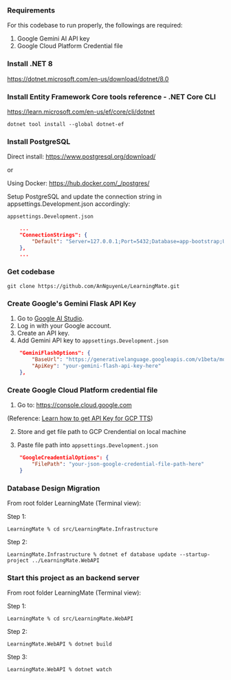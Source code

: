 ### Requirements

For this codebase to run properly, the followings are required:

1. Google Gemini AI API key
2. Google Cloud Platform Credential file

### Install .NET 8

https://dotnet.microsoft.com/en-us/download/dotnet/8.0

### Install Entity Framework Core tools reference - .NET Core CLI

https://learn.microsoft.com/en-us/ef/core/cli/dotnet

```
dotnet tool install --global dotnet-ef
```

### Install PostgreSQL

Direct install: https://www.postgresql.org/download/

or

Using Docker: https://hub.docker.com/_/postgres/

Setup PostgreSQL and update the connection string in appsettings.Development.json accordingly:

`appsettings.Development.json`

```json
    ...
    "ConnectionStrings": {
		"Default": "Server=127.0.0.1;Port=5432;Database=app-bootstrap;User Id=postgres;Password=admin123;"
	},
    ...
```

### Get codebase

```
git clone https://github.com/AnNguyenLe/LearningMate.git
```

### Create Google's Gemini Flask API Key

1. Go to [Google AI Studio](https://aistudio.google.com/).
2. Log in with your Google account.
3. Create an API key.
4. Add Gemini API key to `appsettings.Development.json`

```json
    "GeminiFlashOptions": {
		"BaseUrl": "https://generativelanguage.googleapis.com/v1beta/models/gemini-1.5-flash:generateContent",
		"ApiKey": "your-gemini-flash-api-key-here"
	},
```

### Create Google Cloud Platform credential file

1. Go to: https://console.cloud.google.com

(Reference: [Learn how to get API Key for GCP TTS](https://www.youtube.com/watch?v=GVPWz-nhJhg))

2. Store and get file path to GCP Crendential on local machine

3. Paste file path into `appsettings.Development.json`

```json
    "GoogleCreadentialOptions": {
		"FilePath": "your-json-google-credential-file-path-here"
	}
```

### Database Design Migration

From root folder LearningMate (Terminal view):

Step 1:

```
LearningMate % cd src/LearningMate.Infrastructure
```

Step 2:

```
LearningMate.Infrastructure % dotnet ef database update --startup-project ../LearningMate.WebAPI
```

### Start this project as an backend server

From root folder LearningMate (Terminal view):

Step 1:

```
LearningMate % cd src/LearningMate.WebAPI
```

Step 2:

```
LearningMate.WebAPI % dotnet build
```

Step 3:

```
LearningMate.WebAPI % dotnet watch
```
